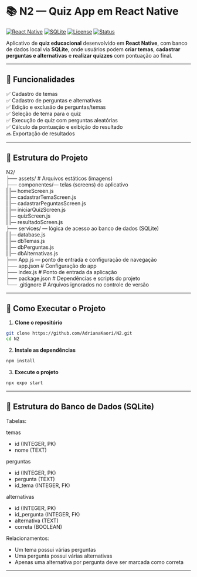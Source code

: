 # 📚 N2 — Quiz App em React Native
[![React Native](https://img.shields.io/badge/react--native-0.71.8-blue?logo=react)](https://reactnative.dev/)
[![SQLite](https://img.shields.io/badge/sqlite-local%20db-blueviolet?logo=sqlite)](https://www.sqlite.org/)
[![License](https://img.shields.io/badge/license-MIT-green)](LICENSE)
[![Status](https://img.shields.io/badge/status-em%20desenvolvimento-yellow)]()

Aplicativo de **quiz educacional** desenvolvido em **React Native**, com banco de dados local via **SQLite**, onde usuários podem **criar temas**, **cadastrar perguntas e alternativas** e **realizar quizzes** com pontuação ao final.

---

## 🧩 Funcionalidades

✅ Cadastro de temas  
✅ Cadastro de perguntas e alternativas  
✅ Edição e exclusão de perguntas/temas  
✅ Seleção de tema para o quiz  
✅ Execução de quiz com perguntas aleatórias  
✅ Cálculo da pontuação e exibição do resultado  
🔜 Exportação de resultados

---

## 🧱 Estrutura do Projeto

N2/<br>
├── assets/ # Arquivos estáticos (imagens) <br>
├── componentes/— telas (screens) do aplicativo<br>
|    |— homeScreen.js<br>
|    |— cadastrarTemaScreen.js<br>
|    |— cadastrarPeguntasScreen.js<br>
|    |— iniciarQuizScreen.js<br>
|    |— quizScreen.js<br>
|    |— resultadoScreen.js<br>
├── services/ — lógica de acesso ao banco de dados (SQLite)<br>
|    |— database.js<br>
|    |— dbTemas.js<br>
|    |— dbPerguntas.js<br>
|    |— dbAlternativas.js<br>
├── App.js — ponto de entrada e configuração de navegação<br>
├── app.json # Configuração do app<br>
├── index.js # Ponto de entrada da aplicação<br>
├── package.json # Dependências e scripts do projeto<br>
└── .gitignore # Arquivos ignorados no controle de versão<br>

---

## 🚀 Como Executar o Projeto

1. **Clone o repositório**

```bash
git clone https://github.com/AdrianaKaori/N2.git
cd N2
```
2. **Instale as dependências**
```bash
npm install
```
3. **Execute o projeto**
```bash
npx expo start
```

---

## 💾 Estrutura do Banco de Dados (SQLite)
Tabelas:

temas
* id (INTEGER, PK)
* nome (TEXT)

perguntas
* id (INTEGER, PK)
* pergunta (TEXT)
* id_tema (INTEGER, FK)

alternativas
* id (INTEGER, PK)
* id_pergunta (INTEGER, FK)
* alternativa (TEXT)
* correta (BOOLEAN)

Relacionamentos:
* Um tema possui várias perguntas
* Uma pergunta possui várias alternativas
* Apenas uma alternativa por pergunta deve ser marcada como correta

---





